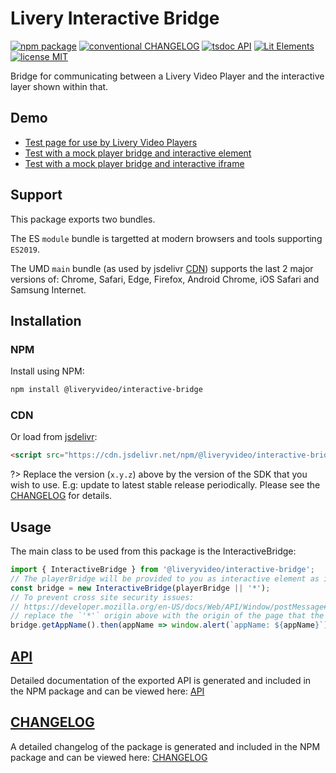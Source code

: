 # Livery Interactive Bridge

[![npm package](https://img.shields.io/npm/v/@liveryvideo/interactive-bridge.svg?logo=npm)](https://www.npmjs.com/package/@liveryvideo/interactive-bridge)
[![conventional CHANGELOG](https://img.shields.io/badge/conventional-CHANGELOG-FE5196.svg?logo=conventionalcommits)](/npm/interactive-bridge/CHANGELOG)
[![tsdoc API](https://img.shields.io/badge/tsdoc-API-3178C6.svg?logo=typescript)](/npm/interactive-bridge/dist/)
[![Lit Elements](https://img.shields.io/badge/Lit-Elements-324FFF.svg?logo=lit)](https://lit.dev/)
[![license MIT](https://img.shields.io/npm/l/@liveryvideo/interactive-bridge.svg?color=808080&logo=unlicense)](https://cdn.jsdelivr.net/npm/@liveryvideo/interactive-bridge/LICENSE)

Bridge for communicating between a Livery Video Player and the interactive layer shown within that.

## Demo

- [Test page for use by Livery Video Players](https://interactive-bridge.liveryvideo.com)
- [Test with a mock player bridge and interactive element](https://interactive-bridge.liveryvideo.com/?mock)
- [Test with a mock player bridge and interactive iframe](https://interactive-bridge.liveryvideo.com/?mock=iframe)

## Support

This package exports two bundles.

The ES `module` bundle is targetted at modern browsers and tools supporting `ES2019`.

The UMD `main` bundle (as used by jsdelivr [CDN](#cdn)) supports the last 2 major versions of: Chrome, Safari, Edge, Firefox, Android Chrome, iOS Safari and Samsung Internet.

## Installation

### NPM

Install using NPM:

```bash
npm install @liveryvideo/interactive-bridge
```

### CDN

Or load from [jsdelivr](https://jsdelivr.com):

```html
<script src="https://cdn.jsdelivr.net/npm/@liveryvideo/interactive-bridge@x.y.z"></script>
```

?> Replace the version (`x.y.z`) above by the version of the SDK that you wish to use. E.g: update to latest stable release periodically. Please see the [CHANGELOG](/npm/interactive-bridge/CHANGELOG) for details.

## Usage

The main class to be used from this package is the InteractiveBridge:

```js
import { InteractiveBridge } from '@liveryvideo/interactive-bridge';
// The playerBridge will be provided to you as interactive element as interactive webview or iframe
const bridge = new InteractiveBridge(playerBridge || '*');
// To prevent cross site security issues:
// https://developer.mozilla.org/en-US/docs/Web/API/Window/postMessage#security_concerns
// replace the `'*'` origin above with the origin of the page that the Livery Player is on
bridge.getAppName().then(appName => window.alert(`appName: ${appName}`));
```

## [API](/npm/interactive-bridge/dist/)

Detailed documentation of the exported API is generated and included in the NPM package and can be viewed here: [API](/npm/interactive-bridge/dist/)

## [CHANGELOG](/npm/interactive-bridge/CHANGELOG)

A detailed changelog of the package is generated and included in the NPM package and can be viewed here: [CHANGELOG](/npm/interactive-bridge/CHANGELOG)
